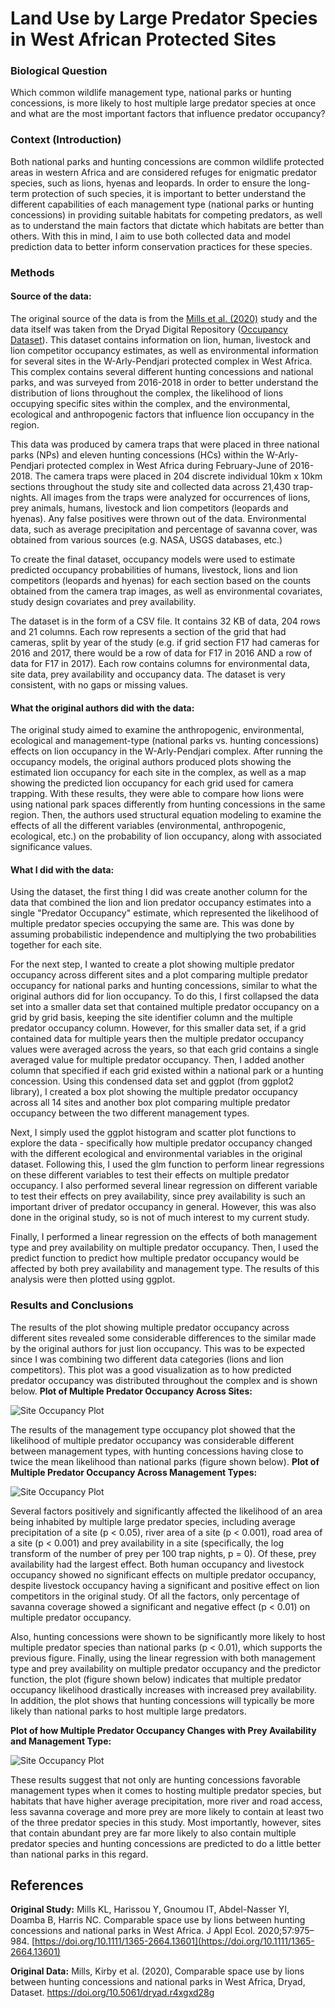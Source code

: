 ﻿





# Land Use by Large Predator Species in West African Protected Sites
### Biological Question

Which common wildlife management type, national parks or hunting concessions, is more likely to host multiple large predator species at once and what are the most important factors that influence predator occupancy?

### Context (Introduction)
Both national parks and hunting concessions are common wildlife protected areas in western Africa and are considered refuges for enigmatic predator species, such as lions, hyenas and leopards. In order to ensure the long-term protection of such species, it is important to better understand the different capabilities of each management type (national parks or hunting concessions) in providing suitable habitats for competing predators, as well as to understand the main factors that dictate which habitats are better than others. With this in mind, I aim to use both collected data and model prediction data to better inform conservation practices for these species. 

### Methods
#### Source of the data:

The original source of the data is from the [Mills et al. (2020)](https://doi.org/10.1111/1365-2664.13601) study and the data itself was taken from the Dryad Digital Repository ([Occupancy Dataset](https://doi.org/10.5061/dryad.r4xgxd28g)). This dataset contains information on lion, human, livestock and lion competitor occupancy estimates, as well as environmental information for several sites in the W-Arly-Pendjari protected complex in West Africa. This complex contains several different hunting concessions and national parks, and was surveyed from 2016-2018 in order to better understand the distribution of lions throughout the complex, the likelihood of lions occupying specific sites within the complex, and the environmental, ecological and anthropogenic factors that influence lion occupancy in the region.

This data was produced by camera traps that were placed in three national parks (NPs) and eleven hunting concessions (HCs) within the W-Arly-Pendjari protected complex in West Africa during February-June of 2016-2018. The camera traps were placed in 204 discrete individual 10km x 10km sections throughout the study site and collected data across 21,430 trap-nights.
All images from the traps were analyzed for occurrences of lions, prey animals, humans, livestock and lion competitors (leopards and hyenas). Any false positives were thrown out of the data. Environmental data, such as average precipitation and percentage of savanna cover, was obtained from various sources (e.g. NASA, USGS databases, etc.)

To create the final dataset, occupancy models were used to estimate predicted occupancy probabilities of humans, livestock, lions and lion competitors (leopards and hyenas) for each section based on the counts obtained from the camera trap images, as well as environmental covariates, study design covariates and prey availability. 

The dataset is in the form of a CSV file. It contains 32 KB of data, 204 rows and 21 columns. Each row represents a section of the grid that had cameras, split by year of the study (e.g. if grid section F17 had cameras for 2016 and 2017, there would be a row of data for F17 in 2016 AND a row of data for F17 in 2017).  Each row contains columns for environmental data, site data, prey availability and occupancy data. The dataset is very consistent, with no gaps or missing values.

#### What the original authors did with the data:

The original study aimed to examine the anthropogenic, environmental, ecological and management-type (national parks vs. hunting concessions) effects on lion occupancy in the W-Arly-Pendjari complex. After running the occupancy models, the original authors produced plots showing the estimated lion occupancy for each site in the complex, as well as a map showing the predicted lion occupancy for each grid used for camera trapping. With these results, they were able to compare how lions were using national park spaces differently from hunting concessions in the same region. Then, the authors used structural equation modeling to examine the effects of all the different variables (environmental, anthropogenic, ecological, etc.) on the probability of lion occupancy, along with associated significance values. 

#### What I did with the data:

Using the dataset, the first thing I did was create another column for the data that combined the lion and lion predator occupancy estimates into a single "Predator Occupancy" estimate, which represented the likelihood of multiple predator species occupying the same are. This was done by assuming probabilistic independence and multiplying the two probabilities together for each site.

For the next step, I wanted to create a plot showing multiple predator occupancy across different sites and a plot comparing multiple predator occupancy for national parks and hunting concessions, similar to what the original authors did for lion occupancy. To do this, I first collapsed the data set into a smaller data set that contained multiple predator occupancy on a grid by grid basis, keeping the site identifier column and the multiple predator occupancy column. However, for this smaller data set, if a grid contained data for multiple years then the multiple predator occupancy values were averaged across the years, so that each grid contains a single averaged value for multiple predator occupancy. Then, I added another column that specified if each grid existed within a national park or a hunting concession. Using this condensed data set and ggplot (from ggplot2 library), I created a box plot showing the multiple predator occupancy across all 14 sites and another box plot comparing multiple predator occupancy between the two different management types.

Next, I simply used the ggplot histogram and scatter plot functions to explore the data - specifically how multiple predator occupancy changed with the different ecological and environmental variables in the original dataset. Following this, I used the glm function to perform linear regressions on these different variables to test their effects on multiple predator occupancy. I also performed several linear regression on different variable to test their effects on prey availability, since prey availability is such an important driver of predator occupancy in general. However, this was also done in the original study, so is not of much interest to my current study.

Finally, I performed a linear regression on the effects of both management type and prey availability on multiple predator occupancy. Then, I used the predict function to predict how multiple predator occupancy would be affected by both prey availability and management type. The results of this analysis were then plotted using ggplot. 

### Results and Conclusions

The results of the plot showing multiple predator occupancy across different sites revealed some considerable differences to the similar made by the original authors for just lion occupancy. This was to be expected since I was combining two different data categories (lions and lion competitors). This plot was a good visualization as to how predicted predator occupancy was distributed throughout the complex and is shown below.
****Plot of Multiple Predator Occupancy Across Sites:****

![Site Occupancy Plot](https://github.com/josh-seabaugh/CompBioLabsAndHomework/blob/main/Project/Site_Occupancy_Plot.png)

The results of the management type occupancy plot showed that the likelihood of multiple predator occupancy was considerable different between management types, with hunting concessions having close to twice the mean likelihood than national parks (figure shown below). 
****Plot of Multiple Predator Occupancy Across Management Types:****

![Site Occupancy Plot](https://github.com/josh-seabaugh/CompBioLabsAndHomework/blob/main/Project/Management_Type_Occupancy_Plot.png)

Several factors positively and significantly affected the likelihood of an area being inhabited by multiple large predator species, including average precipitation of a site (p < 0.05), river area of a site (p < 0.001), road area of a site (p < 0.001) and prey availability in a site (specifically, the log transform of the number of prey per 100 trap nights, p = 0). Of these, prey availability had the largest effect. Both human occupancy and livestock occupancy showed no significant effects on multiple predator occupancy, despite livestock occupancy having a significant and positive effect on lion competitors in the original study. Of all the factors, only percentage of savanna coverage showed a significant and negative effect (p < 0.01) on multiple predator occupancy.

Also, hunting concessions were shown to be significantly more likely to host multiple predator species than national parks (p < 0.01), which supports the previous figure. Finally, using the linear regression with both management type and prey availability on multiple predator occupancy and the predictor function, the plot (figure shown below) indicates that multiple predator occupancy likelihood drastically increases with increased prey availability. In addition, the plot shows that hunting concessions will typically be more likely than national parks to host multiple large predators.

****Plot of how Multiple Predator Occupancy Changes with Prey Availability and Management Type:****

![Site Occupancy Plot](https://github.com/josh-seabaugh/CompBioLabsAndHomework/blob/main/Project/Predator_Occupancy_ManagementType_PreyAvailability_Plot.png)

These results suggest that not only are hunting concessions favorable management types when it comes to hosting multiple predator species, but habitats that have higher average precipitation, more river and road access, less savanna coverage and more prey are more likely to contain at least two of the three predator species in this study. Most importantly, however, sites that contain abundant prey are far more likely to also contain multiple predator species and hunting concessions are predicted to do a little better than national parks in this regard.



## References
**Original Study:**
Mills KL, Harissou Y, Gnoumou IT, Abdel-Nasser YI, Doamba B, Harris NC. Comparable space use by lions between hunting concessions and national  parks in West Africa. J Appl Ecol. 2020;57:975–984. [https://doi.org/10.1111/1365-2664.13601](https://doi.org/10.1111/1365-2664.13601)

**Original Data:**
Mills, Kirby et al. (2020), Comparable space use by lions between hunting concessions and national parks in West Africa, Dryad, Dataset. https://doi.org/10.5061/dryad.r4xgxd28g
